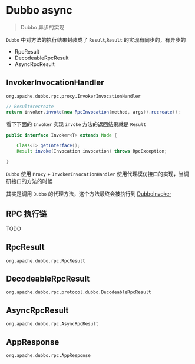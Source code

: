 # Dubbo async

> Dubbo 异步的实现

`Dubbo` 中对方法的执行结果封装成了 `Result`,`Result` 的实现有同步的，有异步的

- RpcResult
- DecodeableRpcResult
- AsyncRpcResult

## InvokerInvocationHandler

`org.apache.dubbo.rpc.proxy.InvokerInvocationHandler`

```java
// Result#recreate
return invoker.invoke(new RpcInvocation(method, args)).recreate();
```

看下下面的 `Invoker` 实现 `invoke` 方法的返回结果就是 `Result`

```java
public interface Invoker<T> extends Node {

    Class<T> getInterface();
    Result invoke(Invocation invocation) throws RpcException;

}
```

`Dubbo` 使用 `Proxy` + `InvokerInvocationHandler` 使用代理模仿接口的实现，当调研接口的方法的时候

其实是调用 `Dubbo` 的代理方法，这个方法最终会被执行到 [DubboInvoker](dubbo-invoker.md)

## RPC 执行链

TODO

## RpcResult

`org.apache.dubbo.rpc.RpcResult`

## DecodeableRpcResult

`org.apache.dubbo.rpc.protocol.dubbo.DecodeableRpcResult`

## AsyncRpcResult

`org.apache.dubbo.rpc.AsyncRpcResult`

## AppResponse

`org.apache.dubbo.rpc.AppResponse`
